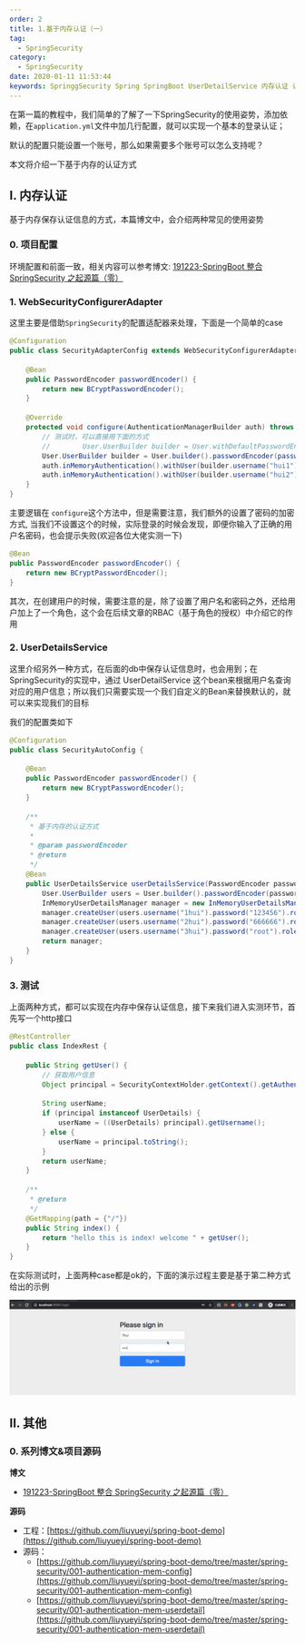 ```yaml
---
order: 2
title: 1.基于内存认证（一）
tag: 
  - SpringSecurity
category: 
  - SpringSecurity
date: 2020-01-11 11:53:44
keywords: SpringgSecurity Spring SpringBoot UserDetailService 内存认证 认证
---
```


在第一篇的教程中，我们简单的了解了一下SpringSecurity的使用姿势，添加依赖，在`application.yml`文件中加几行配置，就可以实现一个基本的登录认证；

默认的配置只能设置一个账号，那么如果需要多个账号可以怎么支持呢？

本文将介绍一下基于内存的认证方式

<!-- more -->

## I. 内存认证

基于内存保存认证信息的方式，本篇博文中，会介绍两种常见的使用姿势

### 0. 项目配置

环境配置和前面一致，相关内容可以参考博文: [191223-SpringBoot 整合 SpringSecurity 之起源篇（零）](https://mp.weixin.qq.com/s?__biz=MzU3MTAzNTMzMQ==&mid=2247484424&idx=1&sn=614b861a69c5c04b193b5192d2c8b0e6)


### 1. WebSecurityConfigurerAdapter

这里主要是借助`SpringSecurity`的配置适配器来处理，下面是一个简单的case

```java
@Configuration
public class SecurityAdapterConfig extends WebSecurityConfigurerAdapter {

    @Bean
    public PasswordEncoder passwordEncoder() {
        return new BCryptPasswordEncoder();
    }

    @Override
    protected void configure(AuthenticationManagerBuilder auth) throws Exception {
        // 测试时，可以直接用下面的方式
        //        User.UserBuilder builder = User.withDefaultPasswordEncoder();
        User.UserBuilder builder = User.builder().passwordEncoder(passwordEncoder()::encode);
        auth.inMemoryAuthentication().withUser(builder.username("hui1").password("123456").roles("guest").build());
        auth.inMemoryAuthentication().withUser(builder.username("hui2").password("123456").roles("guest").build());
    }
}
```

主要逻辑在 `configure`这个方法中，但是需要注意，我们额外的设置了密码的加密方式, 当我们不设置这个的时候，实际登录的时候会发现，即便你输入了正确的用户名密码，也会提示失败(欢迎各位大佬实测一下)

```java
@Bean
public PasswordEncoder passwordEncoder() {
    return new BCryptPasswordEncoder();
}
```

其次，在创建用户的时候，需要注意的是，除了设置了用户名和密码之外，还给用户加上了一个角色，这个会在后续文章的RBAC（基于角色的授权）中介绍它的作用

### 2. UserDetailsService

这里介绍另外一种方式，在后面的db中保存认证信息时，也会用到；在SpringSecurity的实现中，通过 UserDetailService 这个bean来根据用户名查询对应的用户信息；所以我们只需要实现一个我们自定义的Bean来替换默认的，就可以来实现我们的目标


我们的配置类如下

```java
@Configuration
public class SecurityAutoConfig {

    @Bean
    public PasswordEncoder passwordEncoder() {
        return new BCryptPasswordEncoder();
    }

    /**
     * 基于内存的认证方式
     *
     * @param passwordEncoder
     * @return
     */
    @Bean
    public UserDetailsService userDetailsService(PasswordEncoder passwordEncoder) {
        User.UserBuilder users = User.builder().passwordEncoder(passwordEncoder::encode);
        InMemoryUserDetailsManager manager = new InMemoryUserDetailsManager();
        manager.createUser(users.username("1hui").password("123456").roles("guest").build());
        manager.createUser(users.username("2hui").password("666666").roles("manager").build());
        manager.createUser(users.username("3hui").password("root").roles("admin").build());
        return manager;
    }
}
```


### 3. 测试

上面两种方式，都可以实现在内存中保存认证信息，接下来我们进入实测环节，首先写一个http接口

```java
@RestController
public class IndexRest {

    public String getUser() {
        // 获取用户信息
        Object principal = SecurityContextHolder.getContext().getAuthentication().getPrincipal();

        String userName;
        if (principal instanceof UserDetails) {
            userName = ((UserDetails) principal).getUsername();
        } else {
            userName = principal.toString();
        }
        return userName;
    }

    /**
     * @return
     */
    @GetMapping(path = {"/"})
    public String index() {
        return "hello this is index! welcome " + getUser();
    }
}
```

在实际测试时，上面两种case都是ok的，下面的演示过程主要是基于第二种方式给出的示例

![](/imgs/200111/00.gif)

## II. 其他

### 0. 系列博文&项目源码

**博文**

- [191223-SpringBoot 整合 SpringSecurity 之起源篇（零）](https://mp.weixin.qq.com/s?__biz=MzU3MTAzNTMzMQ==&mid=2247484424&idx=1&sn=614b861a69c5c04b193b5192d2c8b0e6)


**源码**

- 工程：[https://github.com/liuyueyi/spring-boot-demo](https://github.com/liuyueyi/spring-boot-demo)
- 源码：
	- [https://github.com/liuyueyi/spring-boot-demo/tree/master/spring-security/001-authentication-mem-config](https://github.com/liuyueyi/spring-boot-demo/tree/master/spring-security/001-authentication-mem-config)
	- [https://github.com/liuyueyi/spring-boot-demo/tree/master/spring-security/001-authentication-mem-userdetail](https://github.com/liuyueyi/spring-boot-demo/tree/master/spring-security/001-authentication-mem-userdetail)

